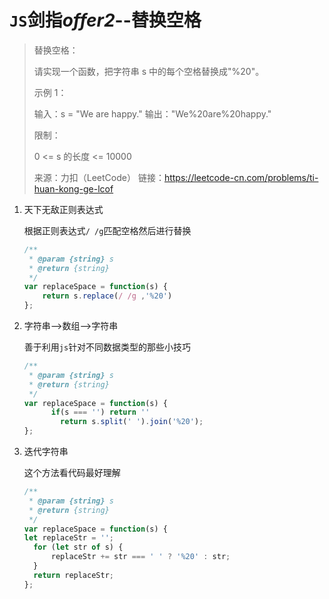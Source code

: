 # `JS`剑指*offer2*--替换空格

> 替换空格：
>
> 请实现一个函数，把字符串 s 中的每个空格替换成"%20"。
>
> 示例 1：
>
> 输入：s = "We are happy."
> 输出："We%20are%20happy."
>
>
> 限制：
>
> 0 <= s 的长度 <= 10000
>
> 来源：力扣（LeetCode）
> 链接：https://leetcode-cn.com/problems/ti-huan-kong-ge-lcof

1. 天下无敌正则表达式

   根据正则表达式`/ /g`匹配空格然后进行替换

   ```js
   /**
    * @param {string} s
    * @return {string}
    */
   var replaceSpace = function(s) {
       return s.replace(/ /g ,'%20')
   };
   ```

2. 字符串-->数组-->字符串

   善于利用`js`针对不同数据类型的那些小技巧

   ```js
   /**
    * @param {string} s
    * @return {string}
    */
   var replaceSpace = function(s) {
         if(s === '') return ''
           return s.split(' ').join('%20');
   };
   ```

3. 迭代字符串

   这个方法看代码最好理解

   ```js
   /**
    * @param {string} s
    * @return {string}
    */
   var replaceSpace = function(s) {
   let replaceStr = '';
     for (let str of s) {
         replaceStr += str === ' ' ? '%20' : str;
     }
     return replaceStr;
   };
   ```

   